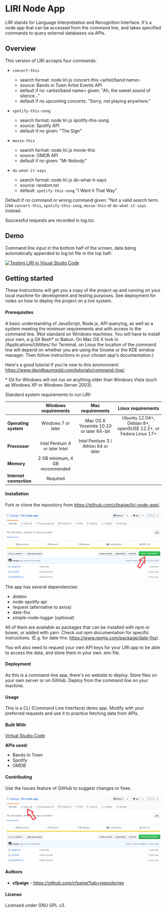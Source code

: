 # LIRI Node App

LIRI stands for Language Interpretation and Recognition Interface. It's a node app that can be accessed from the command line, and takes specified commands to query external databases via APIs.

## Overview

This version of LIRI accepts four commands:

* `concert-this`
    - search format: node liri.js concert-this <artist/band name>
    - source: Bands in Town Artist Events API
    - default if no <artist/band name> given: "Ah, the sweet sound of silence..."
    - default if no upcoming concerts: "Sorry, not playing anywhere."

* `spotify-this-song`
    - search format: node liri.js spotify-this-song <song name>
    - source: Spotify API
    - default if no <song name> given: "The Sign"

* `movie-this`
    - search format: node liri.js movie-this <movie name>
    - source: OMDB API
    - default if no <movie name> given: "Mr Nobody"

* `do-what-it-says`
    - search format: node liri.js do-what-it-says
    - source: random.txt
    - default: `spotify-this-song` "I Want it That Way"

Default if no command or wrong command given: "Not a valid search term. Use `concert-this`, `spotify-this-song`, `movie-this` or `do-what-it-says` instead.

Successful requests are recorded in log.txt.

## Demo

Command line input in the bottom half of the screen, data being automatically appended to log.txt file in the top half:

[![Testing LIRI in Visual Studio Code](http://img.youtube.com/vi/M5yioavDQPA/0.jpg)](http://www.youtube.com/watch?v=M5yioavDQPA "Testing LIRI in Visual Studio Code")

## Getting started

These instructions will get you a copy of the project up and running on your local machine for development and testing purposes. See deployment for notes on how to deploy the project on a live system.

#### Prerequisites

A basic understanding of JavaScript, Node.js, API querying, as well as a system meeting the minimum requirements and with access to the command line. (Not standard on Windows machines. You will have to install your own, e.g Git Bash* or Babun. On Mac OS X look in /Applications/Utilities/ for Terminal, on Linux the location of the command line will depend on whether you are using the Gnome or the KDE window manager. Then follow instructions in your chosen app's documentation.)

Here's a good tutorial if you're new to this environment: https://www.davidbaumgold.com/tutorials/command-line/.

\* Git for Windows will not run on anything older than Windows Vista (such as Windows XP or Windows Server 2003). 


Standard system requirements to run LIRI:

|  | Windows requirements | Mac requirements | Linux requirements |
|:---|:---:|:---:|:---:|
|**Operating system**|Windows 7 or later|Mac OS X Yosemite 10.10 or later 64-bit|Ubuntu 12.04+, Debian 8+, openSUSE 12.2+, or Fedora Linux 17+|
|**Processor**|Intel Pentium 4 or later	Intel|Intel Pentium 3 / Athlon 64 or later|
|**Memory**|2 GB minimum, 4 GB recommended|
|**Internet connection**|Required|

#### Installation

Fork or clone the repository from https://github.com/cfpaige/liri-node-app/.

![LIRI GitHub repository page screencap](/liri-clone.png)

The app has several dependencies:

* dotenv
* node-spotify-api
* request (alternative to axios)
* date-fns
* simple-node-logger (optional)

All of them are available as packages that can be installed with npm or bower, or added with yarn. Check out npm documentation for specific instructions. (E.g. for date-fns: https://www.npmjs.com/package/date-fns).

You will also need to request your own API keys for your LIRI app to be able to access the data, and store them in your own .env file.

#### Deployment

As this is a command-line app, there's no website to deploy. Store files on your own server or on GitHub. Deploy from the command line on your machine.

#### Usage

This is a CLI (Command Line Interface) demo app. Modify with your preferred requests and use it to practice fetching data from APIs.

#### Built With 

[Virtual Studio Code](https://code.visualstudio.com/)

**APIs used:** 
- Bands In Town
- Spotify
- OMDB

#### Contributing

Use the Issues feature of GitHub to suggest changes or fixes.

![LIRI Issues menu screencap](/liri-issues.png)

#### Authors

- **cfpaige** - https://github.com/cfpaige?tab=repositories

#### License

Licensed under GNU GPL v3.